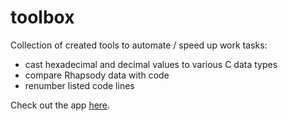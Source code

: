 # toolbox
Collection of created tools to automate / speed up work tasks:
<ul>
<li>cast hexadecimal and decimal values to various C data types</li>
<li>compare Rhapsody data with code</li>
<li>renumber listed code lines</li>
</ul>

Check out the app <a href="http://toolbox.c1.biz/">here</a>.
